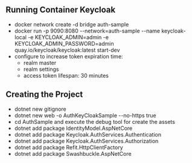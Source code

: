 ## Running Container Keycloak

* docker network create -d bridge auth-sample
* docker run -p 9090:8080 --network=auth-sample --name keycloak-local -e KEYCLOAK_ADMIN=admin -e KEYCLOAK_ADMIN_PASSWORD=admin quay.io/keycloak/keycloak:latest start-dev
* configure to increase token expiration time:
  * realm master
  * realm settings
  * access token lifespan: 30 minutes

## Creating the Project

* dotnet new gitignore
* dotnet new web -o AuthKeyCloakSample --no-https true
* cd AuthSample and execute the debug tool for create the assets
* dotnet add package IdentityModel.AspNetCore
* dotnet add package Keycloak.AuthServices.Authentication
* dotnet add package Keycloak.AuthServices.Authorization
* dotnet add package Refit.HttpClientFactory
* dotnet add package Swashbuckle.AspNetCore
